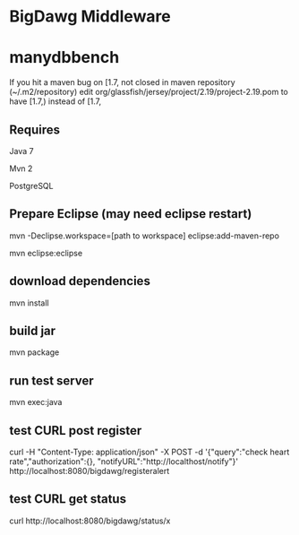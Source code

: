 # BigDawg Middleware

manydbbench
===========

If you hit a maven bug on [1.7, not closed
in maven repository (~/.m2/repository) edit
 org/glassfish/jersey/project/2.19/project-2.19.pom
 to have [1.7,) instead of [1.7, 

Requires
----------
Java 7

Mvn 2

PostgreSQL 

Prepare Eclipse (may need eclipse restart)
----------------
mvn -Declipse.workspace=[path to workspace] eclipse:add-maven-repo

 
mvn eclipse:eclipse 

download dependencies
----------
mvn install

build jar
----------
mvn package

run test server
---------
mvn exec:java

test CURL post register
---------
curl -H "Content-Type: application/json" -X POST -d '{"query":"check heart rate","authorization":{}, "notifyURL":"http://localthost/notify"}' http://localhost:8080/bigdawg/registeralert


test CURL get status
--------
curl  http://localhost:8080/bigdawg/status/x 
